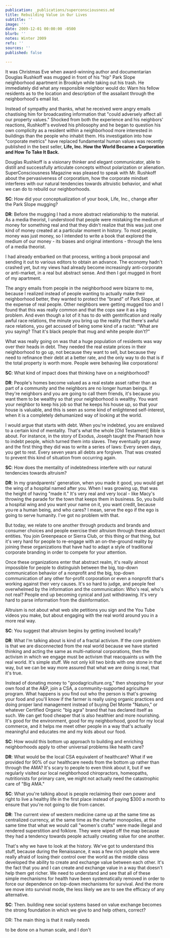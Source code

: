 ```yaml
---
publication: _publications/superconsciousness.md
title: Rebuilding Value in Our Lives
subtitle: ''
image: ''
date: 2009-12-01 00:00:00 -0500
blurb: ''
notes: Winter 2009
refs: ''
sources: ''
published: false

---
```

It was Christmas Eve when award-winning author and documentarian Douglas Rushkoff was mugged in front of his "hip" Park Slope neighborhood apartment in Brooklyn while taking out his trash. He immediately did what any responsible neighbor would do: Warn his fellow residents as to the location and description of the assailant through the neighborhood's email list.

Instead of sympathy and thanks, what he received were angry emails chastising him for broadcasting information that "could adversely affect all our property values." Shocked from both the experience and his neighbors' reactions, Rushkoff's evolved his philosophy and he began to question his own complicity as a resident within a neighborhood more interested in buildings than the people who inhabit them. His investigation into how "corporate metrics" have replaced fundamental human values was recently published in the best seller, **Life, Inc. How the World Became a Corporation and How To Take It Back.**

Douglas Rushkoff is a visionary thinker and elegant communicator, able to distill and successfully articulate concepts without polarization or alienation. SuperConsciousness Magazine was pleased to speak with Mr. Rushkoff about the pervasiveness of corporatism, how the corporate mindset interferes with our natural tendencies towards altruistic behavior, and what we can do to rebuild our neighborhoods.

**SC**: How did your conceptualization of your book, Life, Inc., change after the Park Slope mugging?

**DR**: Before the mugging I had a more abstract relationship to the material. As a media theorist, I understood that people were mistaking the medium of money for something real and that they didn't realize that this was just one kind of money created at a particular moment in history. To most people, money was just money, so I intended to write a book that explored the medium of our money - its biases and original intentions - through the lens of a media theorist.

I had already embarked on that process, writing a book proposal and sending it out to various editors to obtain an advance. The economy hadn't crashed yet, but my views had already become increasingly anti-corporate or anti-market, in a real but abstract sense. And then I got mugged in front of my apartment.

The angry emails from people in the neighborhood were bizarre to me, because I realized instead of people wanting to actually make their neighborhood better, they wanted to protect the "brand" of Park Slope, at the expense of real people. Other neighbors were getting mugged too and I found that this was really common and that the cops saw it as a big problem. And even though a lot of it has to do with gentrification and really awful race relations, the minute you bring up the reality that there's awful race relations, you get accused of being some kind of a racist: "What are you saying? That it's black people that mug and white people don't?"

What was really going on was that a huge population of residents was way over their heads in debt. They needed the real estate prices in their neighborhood to go up, not because they want to sell, but because they need to refinance their debt at a better rate, and the only way to do that is if the total property is worth more. People were behaving like corporations!

**SC**: What kind of impact does that thinking have on a neighborhood?

**DR**: People's homes become valued as a real estate asset rather than as part of a community and the neighbors are no longer human beings. If they're neighbors and you are going to call them friends, it's because you want them to be wealthy so that your neighborhood is wealthy. You want your neighbor to keep his job so that he keeps his house up, so that your house is valuable, and this is seen as some kind of enlightened self-interest, when it is a completely dehumanized way of looking at the world.

I would argue that starts with debt. When you're indebted, you are enslaved to a certain kind of mentality. That's what the whole \[Old Testament\] Bible is about. For instance, in the story of Exodus, Joseph taught the Pharaoh how to indebt people, which turned them into slaves. They eventually got away and the first thing they did was to write a series of laws: Every seven days, you get to rest. Every seven years all debts are forgiven. That was created to prevent this kind of situation from occurring again.

**SC**: How does the mentality of indebtedness interfere with our natural tendencies towards altruism?

**DR**: In my grandparents' generation, when you made it good, you would get the wing of a hospital named after you. When I was growing up, that was the height of having "made it." It's very real and very local - like Macy's throwing the parade for the town that keeps them in business. So, you build a hospital wing and you want your name on it, you want credit, because you·re a human being, and who cares? I mean, serve the ego if the ego is going to serve humanity. l've got no problem with that.

But today, we relate to one another through products and brands and consumer choices and people exercise their altruism through these abstract entities. You join Greenpeace or Sierra Club, or this thing or that thing, but it's very hard for people to re-engage with an on-the-ground reality by joining these organizations that have had to adapt a style of traditional corporate branding in order to compete for your attention.

Once these organizations enter that abstract realm, it's really almost impossible for people to distinguish between the big, top-down communication behavior of a nonprofit and the big, top-down communication of any other for-profit corporation or even a nonprofit that's working against their very causes. It's so hard to judge, and people feel overwhelmed by the information and the communication: Who's real, who's not real? People end up becoming cynical and just withdrawing. It's very hard to parse information from the disinformation.

Altruism is not about what web site petitions you sign and the You Tube videos you make, but about engaging with the real world around you in a more real way.

**SC**: You suggest that altruism begins by getting involved locally?

**DR**: What l'm talking about is kind of a fractal activism. If the core problem is that we are disconnected from the real world because we have started thinking and acting the same as multi-national corporations, then the activism in which we engage must be activism that reacquaints us with the real world. It's simple stuff. We not only kill two birds with one stone in that way, but we can be way more assured that what we are doing is real, that it's true.

Instead of donating money to "goodagriculture.org," then shopping for your own food at the A&P, join a CSA, a community-supported agriculture program. What happens is you find out who the person is that's growing your food and you'll know if the farmer is really using organic practices and doing proper land management instead of buying Del Monte "Naturo," or whatever Certified Organic "big agra" brand that has declared itself as such. We can get food cheaper that is also healthier and more nourishing. It's good for the environment, good for my neighborhood, good for my local commerce, and it helps me meet other people in a way that's actually meaningful and educates me and my kids about our food.

**SC**: How would this bottom up approach to building and enriching neighborhoods apply to other universal problems like health care?

**DR**: What would be the local CSA equivalent of healthcare? What if we provided for 90% of our healthcare needs from the bottom up rather than through the AMA? It's scary to people to even think about it, but if we regularly visited our local neighborhood chiropractors, homeopaths, nutritionists for primary care, we might not actually need the catastrophic care of "Big AMA."

**SC**: What you're talking about is people reclaiming their own power and right to live a healthy life in the first place instead of paying $300 a month to ensure that you're not going to die from cancer.

**DR**: The current view of western medicine came up at the same time as centralized currency, at the same time as the charter monopolies, at the same time that what we would call "women's crafts" were made illegal and rendered superstition and folklore. They were wiped off the map because they had a tendency towards people actually creating value for one another.

That's why we have to look at the history. We've got to understand this stuff, because during the Renaissance, it was a few rich people who were really afraid of losing their control over the world as the middle class developed the ability to create and exchange value between each other. It's the fact that you and I can create and exchange value in a way that doesn't help them get richer. We need to understand and see that all of these simple mechanisms for health have been systematically removed in order to force our dependence on top-down mechanisms for survival. And the more we move into survival mode, the less likely we are to see the efficacy of any alternative.

**SC**: Then. building new social systems based on value exchange becomes the strong foundation in which we give to and help others, correct?

DR: The main thing is that it really needs

to be done on a human scale, and I don't